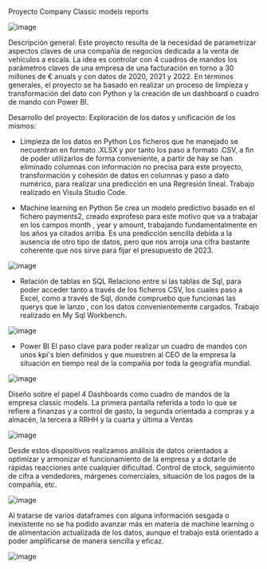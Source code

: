 Proyecto Company Classic models reports


![image](https://github.com/Carlosclementegarcia/w8-final_project/assets/129602687/4de56635-63d0-4e8b-8767-7cb1d3521732)


Descripción general:
Este proyecto resulta de la necesidad de parametrizar aspectos claves de una compañía de negocios dedicada a la venta de vehículos a escala.
La idea es controlar con 4 cuadros de mandos los parámetros claves de una empresa de una facturación en torno a 30 millones de € anuals y con datos de 2020, 2021 y 2022.
En términos generales, el proyecto se ha basado en realizar un proceso de limpieza y transformación del dato con Python y la creación de un dashboard o cuadro de mando con Power BI.

Desarrollo del proyecto:
Exploración de los datos y unificación de los mismos:

- Limpìeza de los datos en Python 
Los ficheros que he manejado se necuentran en formato .XLSX y por tanto los paso a formato .CSV, a fin de poder utilizarlos de forma conveniente, a partir de hay se han eliminado columnas con información no precisa para este proyecto, transformación y cohesión de datos en columnas y  paso a dato numérico, para realizar una predicción en una Regresión lineal. Trabajo realizado en Visula Studio Code.

- Machine learning en Python
Se crea un modelo predictivo basado en el fichero payments2, creado exprofeso para este motivo que va a trabajar en los campos month , year y amount, trabajando fundamentalmente en los años ya citados arriba. 
Es una predicción sencilla debida a la ausencia de otro tipo de datos, pero que nos arroja una cifra bastante coherente que nos sirve para fijar el presupuesto de 2023.

![image](https://github.com/Carlosclementegarcia/w8-final_project/assets/129602687/b1231f23-7df7-4059-8fcd-ac70d662ddb7)



- Relación de tablas en SQL
Relaciono entre sí las tablas de Sql, para poder acceder tanto a través de los ficheros CSV, los cuales paso a Excel, como a través de Sql, donde compruebo que funcionas las querys que le lanzo , con los datos convenientemente cargados. Trabajo realizado en My Sql Workbench.

![image](https://github.com/Carlosclementegarcia/w8-final_project/assets/129602687/cc5eb759-c0ee-423d-88b2-097107bc8f8c)


- Power BI
El paso clave para poder realizar un cuadro de mandos con unos kpi's bien definidos y que muestren al CEO de la empresa la situación en tiempo real de la compañia por toda la geografía mundial.

![image](https://github.com/Carlosclementegarcia/w8-final_project/assets/129602687/fd3394fc-d5c4-442d-ac80-3e6adbef1381)


Diseño sobre el papel  4 Dashboards como cuadro de mandos de la empresa classic models. La primera pantalla referida a todo lo que se refiere a finanzas y a control de gasto, la segunda orientada a compras y a almacén, la tercera a RRHH y la cuarta y última a Ventas


![image](https://github.com/Carlosclementegarcia/w8-final_project/assets/129602687/3c3e6207-95b9-42af-8607-8e03d555ea32)


Desde estos dispositivos realizamos análisis de datos orientados a optimizar y armonizar el funcionamiento de la empresa y a dotarle de rápidas reacciones ante cualquier dificultad. Control de stock, seguimiento de cifra a vendedores, márgenes comerciales,  situación de los pagos de la compañía, etc.


![image](https://github.com/Carlosclementegarcia/w8-final_project/assets/129602687/b6ed7297-a98c-40ca-91b9-465a7f4a6b31)


Al tratarse de varios dataframes con alguna información sesgada o inexistente no se ha podido avanzar más en materia de machine learning o de alimentación actualizada de los datos, aunque el trabajo está orientado a poder amplificarse de manera sencilla y eficaz.


![image](https://github.com/Carlosclementegarcia/w8-final_project/assets/129602687/e36a8747-41f4-48d9-96be-1e306ffcff32)







